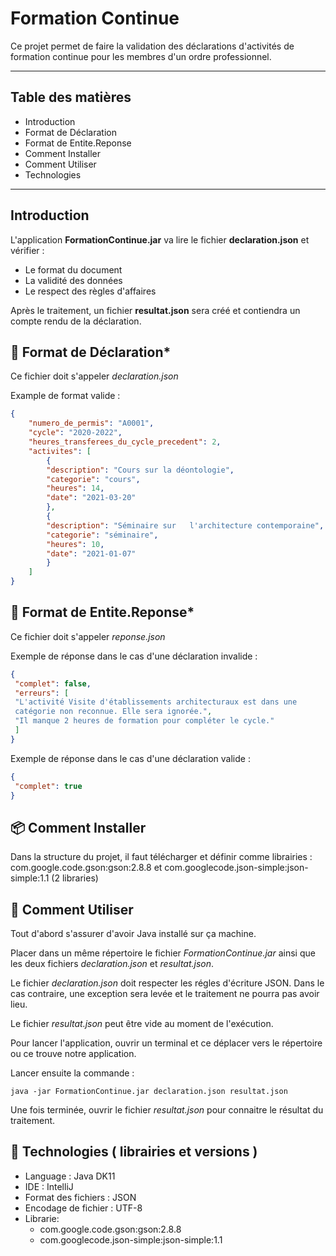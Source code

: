 # Formation Continue 

Ce projet permet de faire la validation des déclarations d'activités de
formation continue pour les membres d'un ordre professionnel. 

-------------------------
## Table des matières

+ Introduction
+ Format de Déclaration
+ Format de Entite.Reponse
+ Comment Installer
+ Comment Utiliser
+ Technologies

-------------------------

## Introduction

L'application **FormationContinue.jar** va lire le fichier **declaration.json** et vérifier : 

+ Le format du document
+ La validité des données
+ Le respect des règles d'affaires
  
Après le traitement, un fichier **resultat.json** sera créé et contiendra un compte rendu de la déclaration.

## 🔣 Format de Déclaration*

Ce fichier doit s'appeler *declaration.json*

Example de format valide : 

```json
{
    "numero_de_permis": "A0001",
    "cycle": "2020-2022",
    "heures_transferees_du_cycle_precedent": 2,
    "activites": [
        {
        "description": "Cours sur la déontologie",
        "categorie": "cours",
        "heures": 14,
        "date": "2021-03-20"
        },
        {
        "description": "Séminaire sur   l'architecture contemporaine",
        "categorie": "séminaire",
        "heures": 10,
        "date": "2021-01-07"
        }
    ]
}
```

## 🏁 Format de Entite.Reponse*

Ce fichier doit s'appeler *reponse.json*

Exemple de réponse dans le cas d'une déclaration invalide :

```json
{
 "complet": false,
 "erreurs": [
 "L'activité Visite d'établissements architecturaux est dans une
 catégorie non reconnue. Elle sera ignorée.",
 "Il manque 2 heures de formation pour compléter le cycle."
 ]
}
```

Exemple de réponse dans le cas d'une déclaration valide :

```json
{
 "complet": true
}
```

## 📦 Comment Installer

Dans la structure du projet, il faut télécharger et 
définir comme librairies : com.google.code.gson:gson:2.8.8 et 
com.googlecode.json-simple:json-simple:1.1 (2 libraries)

## 🚀 Comment Utiliser

Tout d'abord s'assurer d'avoir Java installé sur ça machine. 

Placer dans un même répertoire le fichier *FormationContinue.jar* ainsi que les deux fichiers *declaration.json* et *resultat.json*.

Le fichier *declaration.json* doit respecter les régles d'écriture JSON. Dans le cas contraire, une exception sera levée et le traitement ne pourra pas avoir lieu.

Le fichier *resultat.json* peut être vide au moment de l'exécution.

Pour lancer l'application, ouvrir un terminal et ce déplacer vers le répertoire ou ce trouve notre application.

Lancer ensuite la commande : 

```
java -jar FormationContinue.jar declaration.json resultat.json
```

Une fois terminée, ouvrir le fichier *resultat.json* pour connaitre le résultat du traitement.


## 🔨 Technologies ( librairies et versions )

+ Language : Java DK11 
+ IDE : IntelliJ
+ Format des fichiers : JSON
+ Encodage de fichier : UTF-8
+ Librarie: 
  + com.google.code.gson:gson:2.8.8
  + com.googlecode.json-simple:json-simple:1.1


